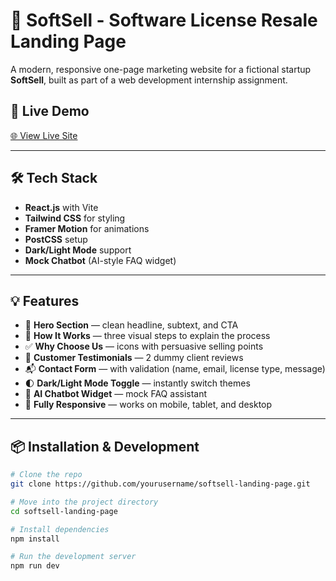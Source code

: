 # 🚀 SoftSell - Software License Resale Landing Page

A modern, responsive one-page marketing website for a fictional startup **SoftSell**, built as part of a web development internship assignment.

## 📸 Live Demo

[🌐 View Live Site](http://localhost:5173/) 

---

## 🛠 Tech Stack

- **React.js** with Vite
- **Tailwind CSS** for styling
- **Framer Motion** for animations
- **PostCSS** setup
- **Dark/Light Mode** support
- **Mock Chatbot** (AI-style FAQ widget)

---

## 💡 Features

- 📣 **Hero Section** — clean headline, subtext, and CTA
- 🔄 **How It Works** — three visual steps to explain the process
- ✅ **Why Choose Us** — icons with persuasive selling points
- 💬 **Customer Testimonials** — 2 dummy client reviews
- 📬 **Contact Form** — with validation (name, email, license type, message)
- 🌓 **Dark/Light Mode Toggle** — instantly switch themes
- 🤖 **AI Chatbot Widget** — mock FAQ assistant
- 📱 **Fully Responsive** — works on mobile, tablet, and desktop

---

## 📦 Installation & Development

```bash
# Clone the repo
git clone https://github.com/yourusername/softsell-landing-page.git

# Move into the project directory
cd softsell-landing-page

# Install dependencies
npm install

# Run the development server
npm run dev
